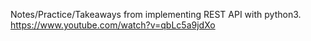Notes/Practice/Takeaways from implementing REST API with python3.
https://www.youtube.com/watch?v=qbLc5a9jdXo
